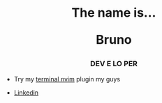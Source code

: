 <h1 align="center">The name is...





Bruno</h1>
<h3 align="center">DEV E LO PER</h3>

- Try my [terminal nvim]( https://github.com/Bruno-BRG/terminal.nvim) plugin my guys

- [Linkedin](https://www.linkedin.com/in/bruno-rocha-guimar%C3%A3es-748a47266/)

